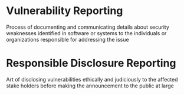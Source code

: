 # Vulnerability Reporting

Process of documenting and communicating details about security weaknesses identified in software or systems to the individuals or organizations responsible for addressing the issue

# Responsible Disclosure Reporting

Art of disclosing vulnerabilities ethically and judiciously to the affected stake holders before making the announcement to the public at large

